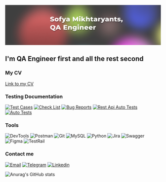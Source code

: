 ![Header](https://github.com/piranesi-27/piranesi-27/blob/master/assets/header.png)

## I'm QA Engineer first and all the rest second

### My CV

[Link to my CV](https://drive.google.com/file/d/1lJU2KlaDdtpBVKIRwx9V8Ryq-noNrkf1/view?usp=sharing)

### Testing Documentation

[![Test Cases](https://img.shields.io/badge/-Test_Cases-3E3C3C?style=for-the-badge&logo=appveyor)](https://docs.google.com/spreadsheets/d/1kTZuVYWpsx4BLAReI6CJawvkhRQ_hGe0tIyRhRjlkng/edit#gid=497153384)
[![Check List](https://img.shields.io/badge/-Test_Cases-3E3C3C?style=for-the-badge&logo=appveyor)](https://docs.google.com/spreadsheets/d/1Xc1Shj92vBma21DPe3hryFvj-6UXvTPW6YaD0VPeYfA/edit#gid=77777072)
[![Bug Reports](https://img.shields.io/badge/-Bug_Reports-3E3C3C?style=for-the-badge&logo=appveyor)](https://docs.google.com/spreadsheets/d/1kTZuVYWpsx4BLAReI6CJawvkhRQ_hGe0tIyRhRjlkng/edit#gid=1667110429)
[![Rest Api Auto Tests](https://img.shields.io/badge/-Rest_Api_Auto_Tests-3E3C3C?style=for-the-badge&logo=appveyor)](https://github.com/piranesi-27/skillfactory_home_work_py/tree/master/home_work_19.7.2_petfriends_api)
[![Auto Tests](https://img.shields.io/badge/-Auto_Tests-3E3C3C?style=for-the-badge&logo=appveyor)](https://github.com/piranesi-27/skillfactory_home_work_py/tree/master/Final_QAP_Rostelecom_28.1)



### Tools
![DevTools](https://img.shields.io/badge/-DevTools-3E3C3C?style=for-the-badge&logo=googlechrome)
![Postman](https://img.shields.io/badge/-Postman-3E3C3C?style=for-the-badge&logo=postman)
![Git](https://img.shields.io/badge/-Git-3E3C3C?style=for-the-badge&logo=git)
![MySQL](https://img.shields.io/badge/-MySQL-3E3C3C?style=for-the-badge&logo=mysql)
![Python](https://img.shields.io/badge/-Python-3E3C3C?style=for-the-badge&logo=python)
![Jira](https://img.shields.io/badge/-Jira-3E3C3C?style=for-the-badge&logo=jira)
![Swagger](https://img.shields.io/badge/Swagger-3E3C3C?style=for-the-badge&logo=swagger)
![Figma](https://img.shields.io/badge/Figma-3E3C3C?style=for-the-badge&logo=figma)
![TestRail](https://img.shields.io/badge/TestRail-3E3C3C?style=for-the-badge&logo=)


### Contact me

[![Email](https://img.shields.io/badge/-Email-3E3C3C?style=for-the-badge&logo=gmail)](mailto:mikht-sofya@yandex.ru)
[![Telegram](https://img.shields.io/badge/-Telegram-3E3C3C?style=for-the-badge&logo=telegram)](https://t.me/soph116)
[![Linkedin](https://img.shields.io/badge/-Linkedin-3E3C3C?style=for-the-badge&logo=linkedin)](https://www.linkedin.com/in/sofya-mikhtaryants-25a59a169/)

![Anurag's GitHub stats](https://github-readme-stats.vercel.app/api?username=piranesi-27&hide=stars&count_private=true&show_icons=true&theme=merko&include_all_commits=false)